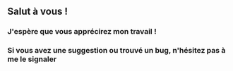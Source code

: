 ## Salut à vous !
### J'espère que vous apprécirez mon travail !
### Si vous avez une suggestion ou trouvé un bug, n'hésitez pas à me le signaler
<!--
**Ilade-s/Ilade-s** is a ✨ _special_ ✨ repository because its `README.md` (this file) appears on your GitHub profile.

Here are some ideas to get you started:

- 🔭 I’m currently working on ...
- 🌱 I’m currently learning ...
- 👯 I’m looking to collaborate on ...
- 🤔 I’m looking for help with ...
- 💬 Ask me about ...
- 📫 How to reach me: ...
- 😄 Pronouns: ...
- ⚡ Fun fact: ...
-->
